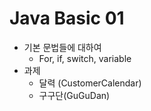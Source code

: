 # Java Basic 01



- 기본 문법들에 대하여
  - For, if, switch, variable
- 과제
  - 달력 (CustomerCalendar)
  - 구구단(GuGuDan)